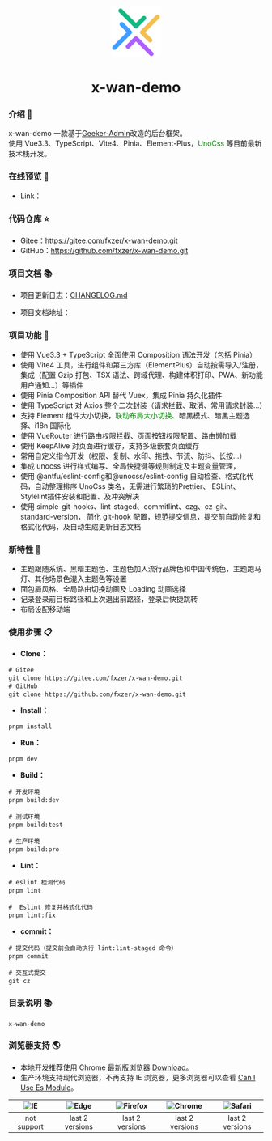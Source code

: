 <br>

<p align="center">
<img src="./public/logo.svg" style="width:100px;" />
</p>

<h1 align="center">x-wan-demo</h1>

### 介绍 📖

x-wan-demo 一款基于[Geeker-Admin](https://github.com/HalseySpicy/Geeker-Admin)改造的后台框架。
<br>
使用 Vue3.3、TypeScript、Vite4、Pinia、Element-Plus，<span style="color:green">UnoCss</span> 等目前最新技术栈开发。

### 在线预览 👀

- Link：

### 代码仓库 ⭐

- Gitee：https://gitee.com/fxzer/x-wan-demo.git
- GitHub：https://github.com/fxzer/x-wan-demo.git

### 项目文档 📚

- 项目更新日志：[CHANGELOG.md](./CHANGELOG.md)

- 项目文档地址：

### 项目功能 🎨

- 使用 Vue3.3 + TypeScript 全面使用 Composition 语法开发（包括 Pinia）
- 使用 Vite4 工具，进行组件和第三方库（ElementPlus）自动按需导入/注册，<br>
  集成（配置 Gzip 打包、TSX 语法、跨域代理、构建体积打印、PWA、新功能用户通知…）等插件
- 使用 Pinia Composition API 替代 Vuex，集成 Pinia 持久化插件
- 使用 TypeScript 对 Axios 整个二次封装（请求拦截、取消、常用请求封装…）
- 支持 Element 组件大小切换，<span style="color:green">联动布局大小切换、</span>暗黑模式、暗黑主题选择、i18n 国际化
- 使用 VueRouter 进行路由权限拦截、页面按钮权限配置、路由懒加载
- 使用 KeepAlive 对页面进行缓存，支持多级嵌套页面缓存
- 常用自定义指令开发（权限、复制、水印、拖拽、节流、防抖、长按…）
- 集成 unocss 进行样式编写、全局快捷键等规则制定及主题变量管理，
- 使用 @antfu/eslint-config和@unocss/eslint-config 自动检查、格式化代码，自动整理排序 UnoCss 类名，无需进行繁琐的Prettier、 ESLint、Stylelint插件安装和配置、及冲突解决
- 使用 simple-git-hooks、lint-staged、commitlint、czg、cz-git、standard-version， 简化 git-hook 配置，规范提交信息，提交前自动修复和格式化代码，及自动生成更新日志文档

### 新特性 🎉

- 主题跟随系统、黑暗主题色、主题色加入流行品牌色和中国传统色，主题跑马灯、其他场景色混入主题色等设置
- 面包屑风格、全局路由切换动画及 Loading 动画选择
- 记录登录前目标路径和上次退出前路径，登录后快捷跳转
- 布局设配移动端

### 使用步骤 📋

- **Clone：**

```text
# Gitee
git clone https://gitee.com/fxzer/x-wan-demo.git
# GitHub
git clone https://github.com/fxzer/x-wan-demo.git
```

- **Install：**

```text
pnpm install
```

- **Run：**

```text
pnpm dev
```

- **Build：**

```text
# 开发环境
pnpm build:dev

# 测试环境
pnpm build:test

# 生产环境
pnpm build:pro
```

- **Lint：**

```text
# eslint 检测代码
pnpm lint

#  Eslint 修复并格式化代码
pnpm lint:fix

```

- **commit：**

```text
# 提交代码（提交前会自动执行 lint:lint-staged 命令）
pnpm commit

# 交互式提交
git cz
```

### 目录说明 📚

```text
x-wan-demo
```

### 浏览器支持 🌎

- 本地开发推荐使用 Chrome 最新版浏览器 [Download](https://www.google.com/intl/zh-CN/chrome/)。
- 生产环境支持现代浏览器，不再支持 IE 浏览器，更多浏览器可以查看 [Can I Use Es Module](https://caniuse.com/?search=ESModule)。

| ![IE](https://i.imgtg.com/2023/04/11/8z7ot.png) | ![Edge](https://i.imgtg.com/2023/04/11/8zr3p.png) | ![Firefox](https://i.imgtg.com/2023/04/11/8zKiU.png) | ![Chrome](https://i.imgtg.com/2023/04/11/8zNrx.png) | ![Safari](https://i.imgtg.com/2023/04/11/8zeGj.png) |
| :---------------------------------------------: | :-----------------------------------------------: | :--------------------------------------------------: | :-------------------------------------------------: | :-------------------------------------------------: |
|                   not support                   |                  last 2 versions                  |                   last 2 versions                    |                   last 2 versions                   |                   last 2 versions                   |
